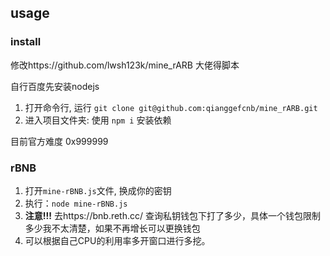 ## usage

### install
修改https://github.com/lwsh123k/mine_rARB 大佬得脚本

自行百度先安装nodejs
1. 打开命令行, 运行 `git clone git@github.com:qianggefcnb/mine_rARB.git`
2. 进入项目文件夹:
   使用 `npm i` 安装依赖

目前官方难度 0x999999

### rBNB

1. 打开`mine-rBNB.js`文件, 换成你的密钥
2. 执行：`node mine-rBNB.js`
3. **注意!!!** 去https://bnb.reth.cc/ 查询私钥钱包下打了多少，具体一个钱包限制多少我不太清楚，如果不再增长可以更换钱包
4. 可以根据自己CPU的利用率多开窗口进行多挖。
   
